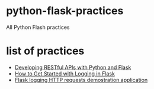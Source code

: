 # python-flask-practices
All Python Flash practices

# list of practices
* [Developing RESTful APIs with Python and Flask](./flask-restful-apis/README.md)
* [How to Get Started with Logging in Flask](./flask-logging/README.md)
* [Flask logging HTTP requests demostration application](./flask-world-clock/README.md)